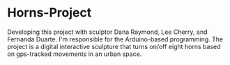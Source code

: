 Horns-Project
=============

Developing this project with sculptor Dana Raymond, Lee Cherry, and Fernanda Duarte. I'm responsible for the Arduino-based programming. 
The project is a digital interactive sculpture that turns on/off eight horns based on gps-tracked movements in an urban space.
